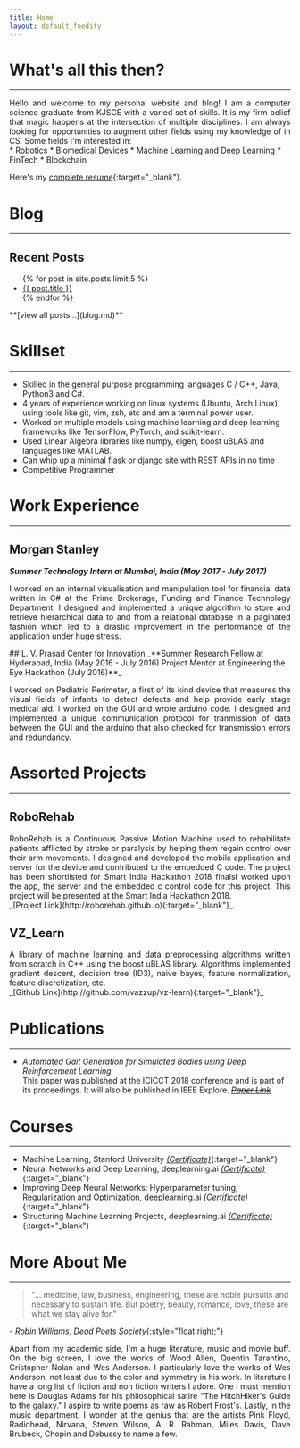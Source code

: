 ```yaml
---
title: Home
layout: default_feedify
---
```

# What's all this then?
---
<p style="text-align: justify; padding: 0px; margin: 0px;">
Hello and welcome to my personal website and blog! I am a computer science graduate from KJSCE with a varied set of
skills. It is my firm belief that magic happens at the intersection of multiple disciplines. I am always looking for
opportunities to augment other fields using my knowledge of in CS. Some fields I'm interested in:
</p>
* Robotics
* Biomedical Devices
* Machine Learning and Deep Learning
* FinTech
* Blockchain

Here's my [complete resume](./Resume/VatsalKanakiya.pdf){:target="_blank"}.

# Blog
---
## Recent Posts
<ul>
	{% for post in site.posts limit:5 %}
		<li>
			<a href="{{ post.url }}">{{ post.title }}</a>
		</li>
	{% endfor %}

</ul>
<!-- Planned posts [VatsalBaba Speaks - An Introduction]()
* [VatsalBaba Speaks - ACM ICPC and Competitive Programming]()
* [VatsalBaba Speaks - Srujana Center for Innovation or How I Got Lucky Part 1]()
* [VatsalBaba Speaks - Morgan Stanley or How I Got Lucky Part 1]()
* [VatsalBaba Speaks - Exploring Other Fields (Machine Learning)]()
* [VatsalBaba Speaks - Exploring Other Fields (Robotics)]()
* [VatsalBaba Speaks - Exploring Other Fields (FinTech)]()
* [VatsalBaba Speaks - The definitive guide to surviving KTs]()    -->
**[view all posts...](blog.md)**

# Skillset
---
* Skilled in the general purpose programming languages C / C++, Java, Python3 and C#.
* 4 years of experience working on linux systems (Ubuntu, Arch Linux) using tools like git, vim, zsh, etc and am
a terminal power user.
* Worked on multiple models using machine learning and deep learning frameworks like TensorFlow, PyTorch, and scikit-learn.
* Used Linear Algebra libraries like numpy, eigen, boost uBLAS and languages like MATLAB.
* Can whip up a minimal flask or django site with REST APIs in no time
* Competitive Programmer

# Work Experience
---
## Morgan Stanley
**_Summer Technology Intern at Mumbai, India (May 2017 - July 2017)_**   
<p style="text-align: justify;">
I worked on an internal visualisation and manipulation tool for financial data written in C# at the Prime Brokerage,
Funding and Finance Technology Department. I designed and implemented a unique algorithm to store and retrieve
hierarchical data to and from a relational database in a paginated fashion which led to a drastic improvement in the
performance of the application under huge stress.
</p>
## L. V. Prasad Center for Innovation
_**Summer Research Fellow at Hyderabad, India (May 2016 - July 2016)   
Project Mentor at Engineering the Eye Hackathon (July 2016)**_
<p style="text-align: justify;">
I worked on Pediatric Perimeter, a first of its kind device that measures the visual fields of infants to detect defects
and help provide early stage medical aid.  I worked on the GUI and wrote arduino code. I designed and implemented a
unique communication protocol for tranmission of data between the GUI and the arduino that also checked for transmission
errors and redundancy.
</p>

# Assorted Projects
---
## RoboRehab
<p style="text-align: justify; padding: 0px; margin: 0px;">
RoboRehab is a Continuous Passive Motion Machine used to rehabilitate patients afflicted by stroke or paralysis by
helping them regain control over their arm movements. I designed and developed the mobile application and server for
the  device and contributed to the embedded C code. The project has been shortlisted for Smart India Hackathon 2018
finalsI worked upon the app, the server and the embedded c control code for this project. This project
will be presented at the Smart India Hackathon 2018.</p>
_[Project Link](http://roborehab.github.io){:target="_blank"}_

## VZ_Learn
<p style="text-align: justify; padding: 0px; margin: 0px;">
A library of machine learning and data preprocessing algorithms written from scratch in C++ using the boost uBLAS library.
Algorithms implemented gradient descent, decision tree (ID3), naive bayes, feature normalization, feature discretization, etc.
</p>
_[Github Link](http://github.com/vazzup/vz-learn){:target="_blank"}_

# Publications
---
* _Automated Gait Generation for Simulated Bodies using Deep Reinforcement Learning_   
This paper was published at the ICICCT 2018 conference and is part of its proceedings. It will also be published in
IEEE Explore.
~~_[Paper Link]()_~~

# Courses
---
* Machine Learning, Stanford University [_(Certificate)_](http://vazzup.me/ml-certificate){:target="_blank"}
* Neural Networks and Deep Learning, deeplearning.ai [_(Certificate)_](http://vazzup.me/dl1-certificate){:target="_blank"}
* Improving Deep Neural Networks: Hyperparameter tuning, Regularization and Optimization, deeplearning.ai
[_(Certificate)_](http://vazzup.me/dl2-certificate){:target="_blank"}
* Structuring Machine Learning Projects, deeplearning.ai
[_(Certificate)_](http://vazzup.me/dl3-certificate){:target="_blank"}

# More About Me
---
> "... medicine, law, business, engineering, these are noble pursuits and necessary to sustain life. But poetry, beauty,
> romance, love, these are what we stay alive for."  
   
_- Robin Williams, Dead Poets Society_{:style="float:right;"}
<br>
<p style="text-align: justify; padding: 0px; margin: 0px;">
Apart from my academic side, I'm a huge literature, music and movie buff. On the big screen, I love the works of Wood
Allen, Quentin Tarantino, Cristopher Nolan and Wes Anderson. I particularly love the works of Wes Anderson, not least
due to the color and symmetry in his work. In literature I have a long list of fiction and non fiction writers I adore.
One I must mention here is Douglas Adams for his philosophical satire "The HitchHiker's Guide to the galaxy." I aspire
to write poems as raw as Robert Frost's.  Lastly, in the music department, I wonder at the genius that are the artists
Pink Floyd, Radiohead, Nirvana, Steven Wilson, A. R. Rahman, Miles Davis, Dave Brubeck, Chopin and Debussy to name a few.
</p>

